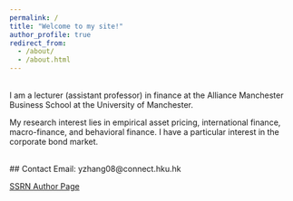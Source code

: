 ```yaml
---
permalink: /
title: "Welcome to my site!"
author_profile: true
redirect_from: 
  - /about/
  - /about.html
---
```


<br>
I am a lecturer (assistant professor) in finance at the Alliance Manchester Business School at the University of Manchester.​ 


My research interest lies in empirical asset pricing, international finance, macro-finance, and behavioral finance. I have a particular interest in the corporate bond market.

<br>
## Contact
Email: yzhang08@connect.hku.hk

[SSRN Author Page](https://papers.ssrn.com/sol3/cf_dev/AbsByAuth.cfm?per_id=2785754)
